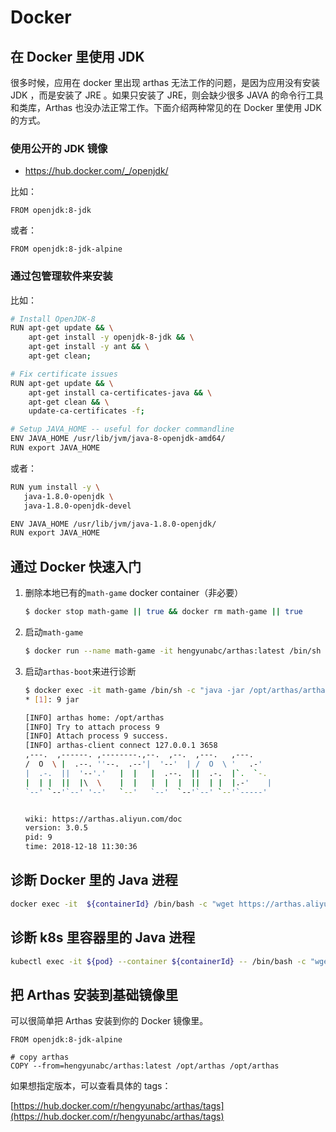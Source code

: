 # Docker

## 在 Docker 里使用 JDK

很多时候，应用在 docker 里出现 arthas 无法工作的问题，是因为应用没有安装 JDK ，而是安装了 JRE 。如果只安装了 JRE，则会缺少很多 JAVA 的命令行工具和类库，Arthas 也没办法正常工作。下面介绍两种常见的在 Docker 里使用 JDK 的方式。

### 使用公开的 JDK 镜像

- https://hub.docker.com/_/openjdk/

比如：

```
FROM openjdk:8-jdk
```

或者：

```
FROM openjdk:8-jdk-alpine
```

### 通过包管理软件来安装

比如：

```bash
# Install OpenJDK-8
RUN apt-get update && \
    apt-get install -y openjdk-8-jdk && \
    apt-get install -y ant && \
    apt-get clean;

# Fix certificate issues
RUN apt-get update && \
    apt-get install ca-certificates-java && \
    apt-get clean && \
    update-ca-certificates -f;

# Setup JAVA_HOME -- useful for docker commandline
ENV JAVA_HOME /usr/lib/jvm/java-8-openjdk-amd64/
RUN export JAVA_HOME
```

或者：

```bash
RUN yum install -y \
   java-1.8.0-openjdk \
   java-1.8.0-openjdk-devel

ENV JAVA_HOME /usr/lib/jvm/java-1.8.0-openjdk/
RUN export JAVA_HOME
```

## 通过 Docker 快速入门

1. 删除本地已有的`math-game` docker container（非必要）

   ```sh
   $ docker stop math-game || true && docker rm math-game || true
   ```

1. 启动`math-game`

   ```sh
   $ docker run --name math-game -it hengyunabc/arthas:latest /bin/sh -c "java -jar /opt/arthas/math-game.jar"
   ```

1. 启动`arthas-boot`来进行诊断

   ```sh
   $ docker exec -it math-game /bin/sh -c "java -jar /opt/arthas/arthas-boot.jar"
   * [1]: 9 jar

   [INFO] arthas home: /opt/arthas
   [INFO] Try to attach process 9
   [INFO] Attach process 9 success.
   [INFO] arthas-client connect 127.0.0.1 3658
   ,---.  ,------. ,--------.,--.  ,--.  ,---.   ,---.
   /  O  \ |  .--. ''--.  .--'|  '--'  | /  O  \ '   .-'
   |  .-.  ||  '--'.'   |  |   |  .--.  ||  .-.  |`.  `-.
   |  | |  ||  |\  \    |  |   |  |  |  ||  | |  |.-'    |
   `--' `--'`--' '--'   `--'   `--'  `--'`--' `--'`-----'


   wiki: https://arthas.aliyun.com/doc
   version: 3.0.5
   pid: 9
   time: 2018-12-18 11:30:36
   ```

## 诊断 Docker 里的 Java 进程

```sh
docker exec -it  ${containerId} /bin/bash -c "wget https://arthas.aliyun.com/arthas-boot.jar && java -jar arthas-boot.jar"
```

## 诊断 k8s 里容器里的 Java 进程

```sh
kubectl exec -it ${pod} --container ${containerId} -- /bin/bash -c "wget https://arthas.aliyun.com/arthas-boot.jar && java -jar arthas-boot.jar"
```

## 把 Arthas 安装到基础镜像里

可以很简单把 Arthas 安装到你的 Docker 镜像里。

```
FROM openjdk:8-jdk-alpine

# copy arthas
COPY --from=hengyunabc/arthas:latest /opt/arthas /opt/arthas
```

如果想指定版本，可以查看具体的 tags：

[https://hub.docker.com/r/hengyunabc/arthas/tags](https://hub.docker.com/r/hengyunabc/arthas/tags)
